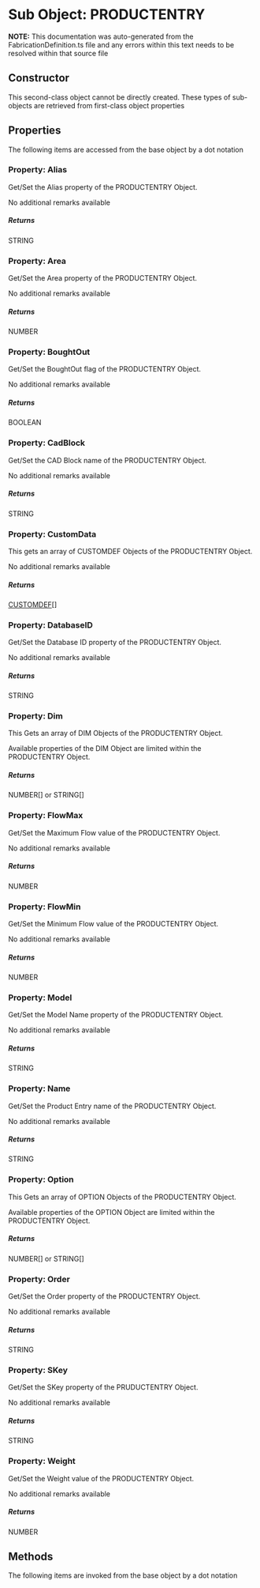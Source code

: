 # Sub Object: PRODUCTENTRY
**NOTE:** This documentation was auto-generated from the FabricationDefinition.ts file and any errors within this text needs to be resolved within that source file
## Constructor
This second-class object cannot be directly created. These types of sub-objects are retrieved from first-class object properties
## Properties
The following items are accessed from the base object by a dot notation
### Property: Alias
Get/Set the Alias property of the PRODUCTENTRY Object.

No additional remarks available
##### Returns
STRING
### Property: Area
Get/Set the Area property of the PRODUCTENTRY Object.

No additional remarks available
##### Returns
NUMBER
### Property: BoughtOut
Get/Set the BoughtOut flag of the PRODUCTENTRY Object.

No additional remarks available
##### Returns
BOOLEAN
### Property: CadBlock
Get/Set the CAD Block name of the PRODUCTENTRY Object.

No additional remarks available
##### Returns
STRING
### Property: CustomData
This gets an array of CUSTOMDEF Objects of the PRODUCTENTRY Object.

No additional remarks available
##### Returns
[CUSTOMDEF](https://github.com/AgileBIM/FabCOD/blob/main/docs/wiki/CUSTOMDEF-SubObject.md)[]
### Property: DatabaseID
Get/Set the Database ID property of the PRODUCTENTRY Object.

No additional remarks available
##### Returns
STRING
### Property: Dim
This Gets an array of DIM Objects of the PRODUCTENTRY Object.

Available properties of the DIM Object are limited within the PRODUCTENTRY Object.
##### Returns
NUMBER[] or STRING[]
### Property: FlowMax
Get/Set the Maximum Flow value of the PRODUCTENTRY Object.

No additional remarks available
##### Returns
NUMBER
### Property: FlowMin
Get/Set the Minimum Flow value of the PRODUCTENTRY Object.

No additional remarks available
##### Returns
NUMBER
### Property: Model
Get/Set the Model Name property of the PRODUCTENTRY Object.

No additional remarks available
##### Returns
STRING
### Property: Name
Get/Set the Product Entry name of the PRODUCTENTRY Object.

No additional remarks available
##### Returns
STRING
### Property: Option
This Gets an array of OPTION Objects of the PRODUCTENTRY Object.

Available properties of the OPTION Object are limited within the PRODUCTENTRY Object.
##### Returns
NUMBER[] or STRING[]
### Property: Order
Get/Set the Order property of the PRODUCTENTRY Object.

No additional remarks available
##### Returns
STRING
### Property: SKey
Get/Set the SKey property of the PRUDUCTENTRY Object.

No additional remarks available
##### Returns
STRING
### Property: Weight
Get/Set the Weight value of the PRODUCTENTRY Object.

No additional remarks available
##### Returns
NUMBER
## Methods
The following items are invoked from the base object by a dot notation
